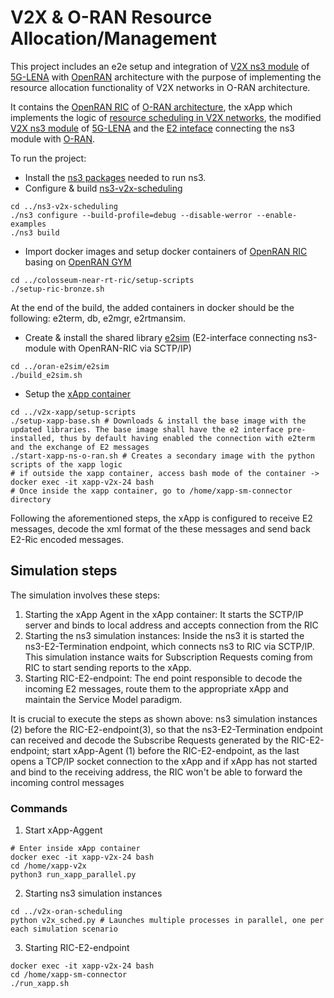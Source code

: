 # V2X & O-RAN Resource Allocation/Management 
This project includes an e2e setup and integration of [V2X ns3 module](https://5g-lena.cttc.es/blog/23/) of [5G-LENA](https://5g-lena.cttc.es/) with [OpenRAN](https://openrangym.com/) architecture with the purpose of implementing the resource allocation functionality of V2X networks in O-RAN architecture.

It contains the [OpenRAN RIC](https://github.com/fgjeci/colosseum-near-rt-ric) of [O-RAN architecture](https://openrangym.com/), the xApp which implements the logic of [resource scheduling in V2X networks](https://github.com/fgjeci/v2x-xapp.git), the modified [V2X ns3 module](https://github.com/fgjeci/ns3-v2x-scheduling.git) of [5G-LENA](https://5g-lena.cttc.es/blog/23/) and the [E2 inteface](https://github.com/fgjeci/oran-e2sim) connecting the ns3 module with [O-RAN](https://www.o-ran.org/).

To run the project:
- Install the [ns3 packages](https://www.nsnam.org/wiki/Installation) needed to run ns3. 
- Configure & build [ns3-v2x-scheduling](https://github.com/fgjeci/ns3-v2x-scheduling.git)
```
cd ../ns3-v2x-scheduling
./ns3 configure --build-profile=debug --disable-werror --enable-examples
./ns3 build
```
- Import docker images and setup docker containers of [OpenRAN RIC](https://github.com/fgjeci/colosseum-near-rt-ric) basing on [OpenRAN GYM](https://openrangym.com/tutorials/ns-o-ran)
```
cd ../colosseum-near-rt-ric/setup-scripts
./setup-ric-bronze.sh
```

At the end of the build, the added containers in docker should be the following: e2term, db, e2mgr, e2rtmansim.

- Create & install the shared library [e2sim](https://github.com/fgjeci/oran-e2sim) (E2-interface connecting ns3-module with OpenRAN-RIC via SCTP/IP)
```
cd ../oran-e2sim/e2sim
./build_e2sim.sh
```
- Setup the [xApp container](https://github.com/fgjeci/v2x-xapp.git)
```
cd ../v2x-xapp/setup-scripts
./setup-xapp-base.sh # Downloads & install the base image with the updated libraries. The base image shall have the e2 interface pre-installed, thus by default having enabled the connection with e2term and the exchange of E2 messages
./start-xapp-ns-o-ran.sh # Creates a secondary image with the python scripts of the xapp logic
# if outside the xapp container, access bash mode of the container -> docker exec -it xapp-v2x-24 bash
# Once inside the xapp container, go to /home/xapp-sm-connector directory
```
Following the aforementioned steps, the xApp is configured to receive E2 messages, decode the xml format of the these messages and send back E2-Ric encoded messages.

## Simulation steps
The simulation involves these steps:
1. Starting the xApp Agent in the xApp container: It starts the SCTP/IP server and binds to local address and accepts connection from the RIC
2. Starting the ns3 simulation instances: Inside the ns3 it is started the ns3-E2-Termination endpoint, which connects ns3 to RIC via SCTP/IP. This simulation instance waits for Subscription Requests coming from RIC to start sending reports to the xApp.
3. Starting RIC-E2-endpoint: The end point responsible to decode the incoming E2 messages, route them to the appropriate xApp and maintain the Service Model paradigm.

It is crucial to execute the steps as shown above: ns3 simulation instances (2) before the RIC-E2-endpoint(3), so that the ns3-E2-Termination endpoint can received and decode the Subscribe Requests generated by the RIC-E2-endpoint; start xApp-Agent (1) before the RIC-E2-endpoint, as the last opens a TCP/IP socket connection to the xApp and if xApp has not started and bind to the receiving address, the RIC won't be able to forward the incoming control messages

### Commands
1. Start xApp-Aggent
```
# Enter inside xApp container
docker exec -it xapp-v2x-24 bash
cd /home/xapp-v2x
python3 run_xapp_parallel.py
```
2. Starting ns3 simulation instances
```
cd ../v2x-oran-scheduling
python v2x_sched.py # Launches multiple processes in parallel, one per each simulation scenario
```
3. Starting RIC-E2-endpoint
```
docker exec -it xapp-v2x-24 bash
cd /home/xapp-sm-connector
./run_xapp.sh
```
